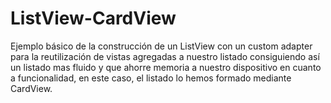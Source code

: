 # ListView-CardView

Ejemplo básico de la construcción de un ListView con un custom adapter para la reutilización de vistas agregadas a nuestro listado consiguiendo así un listado mas fluido y que ahorre memoria a nuestro dispositivo en cuanto a funcionalidad, en este caso, el listado lo hemos formado mediante CardView.
